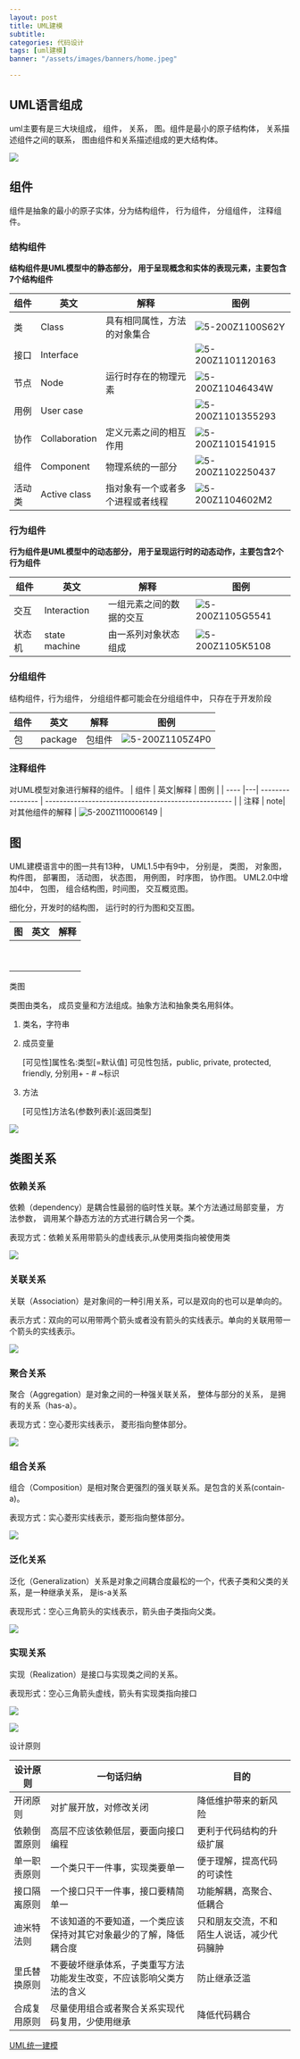 ```yaml
---
layout: post
title: UML建模
subtitle:
categories: 代码设计
tags: [uml建模]
banner: "/assets/images/banners/home.jpeg"

---
```


## UML语言组成

uml主要有是三大块组成， 组件， 关系， 图。组件是最小的原子结构体， 关系描述组件之间的联系， 图由组件和关系描述组成的更大结构体。

![]({{site.url}}/assets/images/2020-05-05-UML.assets/UML建模语言-5145956.png)



## 组件

组件是抽象的最小的原子实体，分为结构组件， 行为组件， 分组组件， 注释组件。

### 结构组件

**结构组件是UML模型中的静态部分， 用于呈现概念和实体的表现元素，主要包含7个结构组件**

| 组件              | 英文|解释                         |图例|
| ----------------- | ------|---------------------------- |------|
| 类           | Class |具有相同属性，方法的对象集合 |![5-200Z1100S62Y]({{site.url}}/assets/images/2020-05-05-UML.assets/5-200Z1100S62Y-5134306.jpg)|
| 接口     | Interface |                            |![5-200Z1101120163]({{site.url}}/assets/images/2020-05-05-UML.assets/5-200Z1101120163.jpg)|
| 节点          | Node |运行时存在的物理元素 |![5-200Z11046434W]({{site.url}}/assets/images/2020-05-05-UML.assets/5-200Z11046434W.jpg)|
| 用例      | User case |                            |![5-200Z1101355293]({{site.url}}/assets/images/2020-05-05-UML.assets/5-200Z1101355293.jpg)|
| 协作 | Collaboration |定义元素之间的相互作用 |![5-200Z1101541915]({{site.url}}/assets/images/2020-05-05-UML.assets/5-200Z1101541915.jpg)|
| 组件     | Component |物理系统的一部分 |![5-200Z1102250437]({{site.url}}/assets/images/2020-05-05-UML.assets/5-200Z1102250437.jpg)|
| 活动类            | Active class |指对象有一个或者多个进程或者线程 |![5-200Z1104602M2]({{site.url}}/assets/images/2020-05-05-UML.assets/5-200Z1104602M2.jpg)|

### 行为组件

**行为组件是UML模型中的动态部分， 用于呈现运行时的动态动作，主要包含2个行为组件**

| 组件                 | 英文|解释                     | 图例                                               |
| -------------------- | ---|------------------------ | -------------------------------------------------- |
| 交互      |Interaction |一组元素之间的数据的交互 | ![5-200Z1105G5541]({{site.url}}/assets/images/2020-05-05-UML.assets/5-200Z1105G5541.jpg) |
| 状态机  | state machine|由一系列对象状态组成     | ![5-200Z1105K5108]({{site.url}}/assets/images/2020-05-05-UML.assets/5-200Z1105K5108.jpg) |

### 分组组件

结构组件，行为组件， 分组组件都可能会在分组组件中， 只存在于开发阶段

| 组件 |英文| 解释   | 图例                                             |
| ---- |--- |------ | ------------------------------------------------ |
| 包   |package|包组件 | ![5-200Z1105Z4P0]({{site.url}}/assets/images/2020-05-05-UML.assets/5-200Z1105Z4P0.jpg) |

### 注释组件

对UML模型对象进行解释的组件。
| 组件 | 英文|解释             | 图例                                                 |
| ---- |---| ---------------- | ---------------------------------------------------- |
| 注释 | note|对其他组件的解释 | ![5-200Z1110006149]({{site.url}}/assets/images/2020-05-05-UML.assets/5-200Z1110006149.jpg) |



## 图

UML建模语言中的图一共有13种， UML1.5中有9中， 分别是， 类图， 对象图， 构件图， 部署图， 活动图， 状态图， 用例图， 时序图， 协作图。 UML2.0中增加4中， 包图， 组合结构图，时间图， 交互概览图。 

细化分，开发时的结构图， 运行时的行为图和交互图。

| 图   | 英文 | 解释 |
| ---- | ---- | ---- |
|      |      |      |
|      |      |      |
|      |      |      |
|      |      |      |
|      |      |      |
|      |      |      |
|      |      |      |
|      |      |      |
|      |      |      |



类图

类图由类名， 成员变量和方法组成。抽象方法和抽象类名用斜体。

1. 类名，字符串

2. 成员变量

   [可见性]属性名:类型[=默认值]   可见性包括，public, private, protected, friendly, 分别用+ - # ~标识

3. 方法

   [可见性]方法名(参数列表)[:返回类型]

![]({{site.url}}/assets/images/2020-05-05-UML.assets/image-20211026093107564.png)



## 类图关系

### 依赖关系

依赖（dependency）是耦合性最弱的临时性关联。某个方法通过局部变量， 方法参数， 调用某个静态方法的方式进行耦合另一个类。

表现方式：依赖关系用带箭头的虚线表示,从使用类指向被使用类

![]({{site.url}}/assets/images/2020-05-05-UML.assets/image-20211026094030513.png)



### 关联关系

关联（Association）是对象间的一种引用关系，可以是双向的也可以是单向的。

表示方式：双向的可以用带两个箭头或者没有箭头的实线表示。单向的关联用带一个箭头的实线表示。

![]({{site.url}}/assets/images/2020-05-05-UML.assets/image-20211026094651149.png)



### 聚合关系

聚合（Aggregation）是对象之间的一种强关联关系， 整体与部分的关系， 是拥有的关系（has-a）。

表现方式：空心菱形实线表示， 菱形指向整体部分。

![]({{site.url}}/assets/images/2020-05-05-UML.assets/image-20211026095037789.png)



### 组合关系

组合（Composition）是相对聚合更强烈的强关联关系。是包含的关系(contain-a)。

表现方式：实心菱形实线表示，菱形指向整体部分。 

![]({{site.url}}/assets/images/2020-05-05-UML.assets/image-20211026095333655.png)



### 泛化关系

泛化（Generalization）关系是对象之间耦合度最松的一个，代表子类和父类的关系，是一种继承关系， 是is-a关系

表现形式：空心三角箭头的实线表示，箭头由子类指向父类。

![]({{site.url}}/assets/images/2020-05-05-UML.assets/image-20211026095809465.png)



### 实现关系

实现（Realization）是接口与实现类之间的关系。

表现形式：空心三角箭头虚线，箭头有实现类指向接口

![]({{site.url}}/assets/images/2020-05-05-UML.assets/image-20211026100838026.png)



![]({{site.url}}/assets/images/2020-05-05-UML.assets/5-200Z1142Qb13.jpg)



设计原则

| 设计原则     | 一句话归纳                                                   | 目的                                       |
| ------------ | ------------------------------------------------------------ | ------------------------------------------ |
| 开闭原则     | 对扩展开放，对修改关闭                                       | 降低维护带来的新风险                       |
| 依赖倒置原则 | 高层不应该依赖低层，要面向接口编程                           | 更利于代码结构的升级扩展                   |
| 单一职责原则 | 一个类只干一件事，实现类要单一                               | 便于理解，提高代码的可读性                 |
| 接口隔离原则 | 一个接口只干一件事，接口要精简单一                           | 功能解耦，高聚合、低耦合                   |
| 迪米特法则   | 不该知道的不要知道，一个类应该保持对其它对象最少的了解，降低耦合度 | 只和朋友交流，不和陌生人说话，减少代码臃肿 |
| 里氏替换原则 | 不要破坏继承体系，子类重写方法功能发生改变，不应该影响父类方法的含义 | 防止继承泛滥                               |
| 合成复用原则 | 尽量使用组合或者聚合关系实现代码复用，少使用继承             | 降低代码耦合                               |













[UML统一建模](http://c.biancheng.net/view/8373.html)

